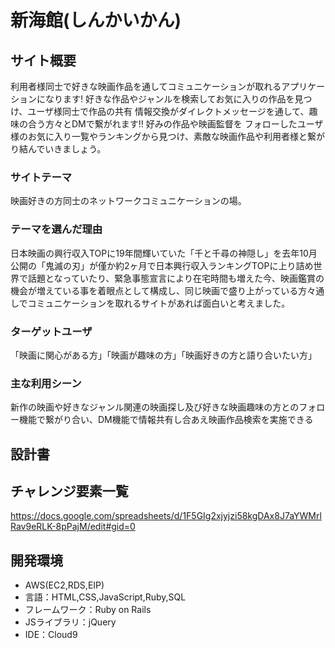 # 新海館(しんかいかん)

## サイト概要
利用者様同士で好きな映画作品を通してコミュニケーションが取れるアプリケーションになります!
好きな作品やジャンルを検索してお気に入りの作品を見つけ、ユーザ様同士で作品の共有 情報交換がダイレクトメッセージを通して、趣味の合う方々とDMで繋がれます!!
好みの作品や映画監督を フォローしたユーザ様のお気に入り一覧やランキングから見つけ、素敵な映画作品や利用者様と繋がり結んでいきましょう。

### サイトテーマ
映画好きの方同士のネットワークコミュニケーションの場。

### テーマを選んだ理由
日本映画の興行収入TOPに19年間輝いていた「千と千尋の神隠し」を去年10月公開の「鬼滅の刃」が僅か約2ヶ月で日本興行収入ランキングTOPに上り詰め世界で話題となっていたり、緊急事態宣言により在宅時間も増えた今、映画鑑賞の機会が増えている事を着眼点として構成し、同じ映画で盛り上がっている方々通しでコミュニケーションを取れるサイトがあれば面白いと考えました。

### ターゲットユーザ
「映画に関心がある方」「映画が趣味の方」「映画好きの方と語り合いたい方」

### 主な利用シーン
新作の映画や好きなジャンル関連の映画探し及び好きな映画趣味の方とのフォロー機能で繋がり合い、DM機能で情報共有し合あえ映画作品検索を実施できる

## 設計書

## チャレンジ要素一覧
https://docs.google.com/spreadsheets/d/1F5GIg2xjyjzi58kgDAx8J7aYWMrlRav9eRLK-8pPajM/edit#gid=0

## 開発環境
- AWS(EC2,RDS,EIP)
- 言語：HTML,CSS,JavaScript,Ruby,SQL
- フレームワーク：Ruby on Rails
- JSライブラリ：jQuery
- IDE：Cloud9
